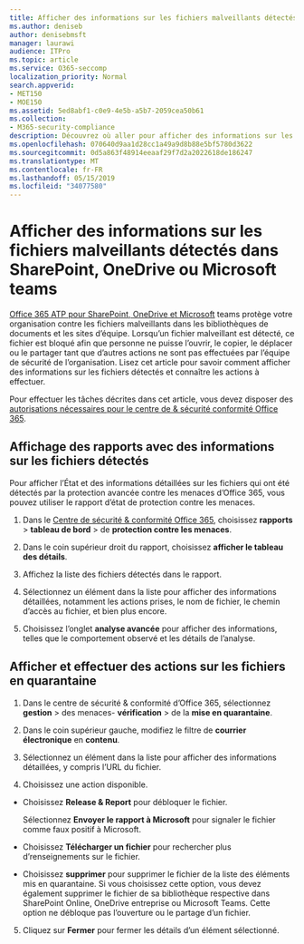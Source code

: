 ```yaml
---
title: Afficher des informations sur les fichiers malveillants détectés dans SharePoint, OneDrive ou Microsoft teams
ms.author: deniseb
author: denisebmsft
manager: laurawi
audience: ITPro
ms.topic: article
ms.service: O365-seccomp
localization_priority: Normal
search.appverid:
- MET150
- MOE150
ms.assetid: 5ed8abf1-c0e9-4e5b-a5b7-2059cea50b61
ms.collection:
- M365-security-compliance
description: Découvrez où aller pour afficher des informations sur les fichiers malveillants détectés dans SharePoint, OneDrive ou teams et comment effectuer des actions sur ces fichiers.
ms.openlocfilehash: 070640d9aa1d28cc1a49a9d8b88e5bf5780d3622
ms.sourcegitcommit: 0d5a863f48914eeaaf29f7d2a2022618de186247
ms.translationtype: MT
ms.contentlocale: fr-FR
ms.lasthandoff: 05/15/2019
ms.locfileid: "34077580"
---
```

# <a name="view-information-about-malicious-files-detected-in-sharepoint-onedrive-or-microsoft-teams"></a>Afficher des informations sur les fichiers malveillants détectés dans SharePoint, OneDrive ou Microsoft teams

[Office 365 ATP pour SharePoint, OneDrive et Microsoft](atp-for-spo-odb-and-teams.md) teams protège votre organisation contre les fichiers malveillants dans les bibliothèques de documents et les sites d’équipe. Lorsqu’un fichier malveillant est détecté, ce fichier est bloqué afin que personne ne puisse l’ouvrir, le copier, le déplacer ou le partager tant que d’autres actions ne sont pas effectuées par l’équipe de sécurité de l’organisation. Lisez cet article pour savoir comment afficher des informations sur les fichiers détectés et connaître les actions à effectuer. 

Pour effectuer les tâches décrites dans cet article, vous devez disposer des [autorisations nécessaires pour le centre de &amp; sécurité conformité Office 365](permissions-in-the-security-and-compliance-center.md). 
  
## <a name="view-reports-with-information-about-detected-files"></a>Affichage des rapports avec des informations sur les fichiers détectés

Pour afficher l’État et des informations détaillées sur les fichiers qui ont été détectés par la protection avancée contre les menaces d’Office 365, vous pouvez utiliser le rapport d’état de protection contre les menaces.
  
1. Dans le [Centre de sécurité &amp; conformité Office 365](https://protection.office.com), choisissez **rapports** \> **tableau de bord** \> de **protection contre les menaces**.
    
2. Dans le coin supérieur droit du rapport, choisissez **afficher le tableau des détails**.
    
3. Affichez la liste des fichiers détectés dans le rapport.
    
4. Sélectionnez un élément dans la liste pour afficher des informations détaillées, notamment les actions prises, le nom de fichier, le chemin d’accès au fichier, et bien plus encore.
    
5. Choisissez l’onglet **analyse avancée** pour afficher des informations, telles que le comportement observé et les détails de l’analyse. 
  
## <a name="view-and-take-action-on-files-in-quarantine"></a>Afficher et effectuer des actions sur les fichiers en quarantaine

1. Dans le centre de sécurité &amp; conformité d’Office 365, sélectionnez **gestion** \> des menaces- **vérification** \> de la **mise en quarantaine**.
    
2. Dans le coin supérieur gauche, modifiez le filtre de **courrier électronique** en **contenu**.
    
3. Sélectionnez un élément dans la liste pour afficher des informations détaillées, y compris l’URL du fichier.
    
4. Choisissez une action disponible.
    
  - Choisissez **Release &amp; Report** pour débloquer le fichier. 
    
    Sélectionnez **Envoyer le rapport à Microsoft** pour signaler le fichier comme faux positif à Microsoft. 
    
  - Choisissez **Télécharger un fichier** pour rechercher plus d’renseignements sur le fichier. 
    
  - Choisissez **supprimer** pour supprimer le fichier de la liste des éléments mis en quarantaine. Si vous choisissez cette option, vous devez également supprimer le fichier de sa bibliothèque respective dans SharePoint Online, OneDrive entreprise ou Microsoft Teams. Cette option ne débloque pas l’ouverture ou le partage d’un fichier. 
    
5. Cliquez sur **Fermer** pour fermer les détails d’un élément sélectionné. 
  
  


